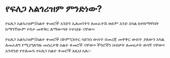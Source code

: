 # የፍለጋ አልጎሪዝም  ምንድነው?

የፍለጋ አልጎሪዝም/ስልተ ቀመሮች አንድን ኤለመንትን ለመፈተሽ ወይም አንድ አካል ከተከማቸበት ከማንኛውም የዳታ መዋቅር ለማውጣት የተነደፉ ናቸው።

የፍለጋ አልጎሪዝም/ስልተ ቀመሮች በኮምፒዩተር ሳይንስ ውስጥ በመረጃ መዋቅር ውስጥ ያለውን አካል ለመፈለግ የሚያገለግሉ መሰረታዊ ስልተ ቀመሮች ናቸው። ችግሮችን በብቃት ለመፍታት ወሳኝ ናቸው። አንዳንድ የተለመዱ የፍለጋ ስልተ ቀመሮች እዚህ አሉ:-

